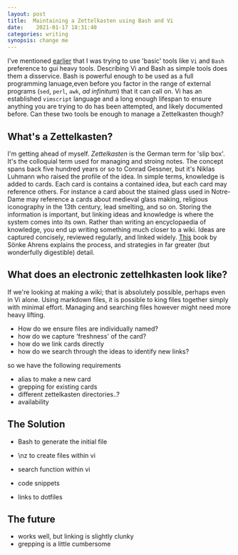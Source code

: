 ```yaml
---
layout: post
title:  Maintaining a Zettelkasten using Bash and Vi
date:    2021-01-17 18:31:40 
categories: writing
synopsis: change me
---
```


I've mentioned [earlier]() that I was trying to use 'basic' tools like `Vi` and `Bash` preference to gui heavy tools.  Describing Vi and Bash as simple tools does them a disservice.  Bash is powerful enough to be used as a full programming lanuage,even before you factor in the range of external programs (`sed`, `perl`, `awk`, _ad infinitum_) that it can call on. Vi has an established `vimscript` language and a long enough lifespan to ensure anything you are trying to do has been attempted, and likely documented before.  Can these two tools be enough to manage a Zettelkasten though?

## What's a Zettelkasten?

I'm getting ahead of myself.  _Zettelkasten_ is the German term for 'slip box'.  It's the colloquial term used for managing and stroing notes. The concept spans back five hundred years or so to  Conrad Gessner, but it's Niklas Luhmann who raised the profile of the idea.
In simple terms, knowledge is added to cards.  Each card is contains a contained idea, but each card may reference others.  For instance a card about the stained glass used in Notre-Dame may reference a cards about medieval glass making, religious iconography in the 13th century, lead smelting, and so on.  Storing the information is important, but linking ideas and knowledge is where the system comes into its own.  Rather than writing an encyclopaedia of knowledge, you end up writing something much closer to a wiki.  Ideas are captured concisely, reviewed regularly, and linked widely.  [This](https://www.goodreads.com/book/show/34507927-how-to-take-smart-notes) book by Sönke Ahrens explains the process, and strategies in far greater (but wonderfully digestible) detail.

## What does an electronic zettelhkasten look like?

If we're looking at making a wiki; that is absolutely possible, perhaps even in Vi alone.  Using markdown files, it is possible to king files together simply with minimal effort.  Managing and searching files however might need more heavy lifting.  

+ How do we ensure files are individually named?
+ how do we capture 'freshness' of the card?
+ how do we link cards directly
+ how do we search through the ideas to identify new links?

so we have the following requirements

+ alias to make a new card
+ grepping for existing cards
+ different zettelkasten directories..?
+ availability


## The Solution

+ Bash to generate the initial file
+ \nz to create files within vi
+ search function within vi

+ code snippets
- links to dotfiles

## The future

+ works well, but linking is slightly clunky
+ grepping is a little cumbersome
